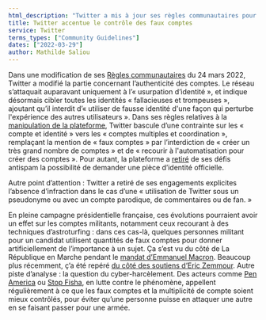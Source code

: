 ```yaml
---
html_description: "Twitter a mis à jour ses règles communautaires pour cibler toutes les identités \"fausses et trompeuses\", interdisant leur utilisation pour perturber l'expérience des utilisateurs."
title: Twitter accentue le contrôle des faux comptes
service: Twitter
terms_types: ["Community Guidelines"]
dates: ["2022-03-29"]
author: Mathilde Saliou
---
```


Dans une modification de ses [Règles communautaires](https://github.com/OpenTermsArchive/france-elections-versions/commit/9e02e8dc2a10ce9d388677c4ba190804bf31390f?short_path=97a74cf#diff-97a74cf182c32c5fd04a7f7ad157a172456b1e3ead0535083736fb3a8ce84c38) du 24 mars 2022, Twitter a modifié la partie concernant l’authenticité des comptes. Le réseau s’attaquait auparavant uniquement à l’« usurpation d’identité », et indique désormais cibler toutes les identités « fallacieuses et trompeuses », ajoutant qu’il interdit d’« utiliser de fausse identité d'une façon qui perturbe l'expérience des autres utilisateurs ». Dans ses règles relatives à la [manipulation de la plateforme](https://github.com/OpenTermsArchive/france-elections-versions/commit/befac4352f27254954ef51acb9c2fa6ae0270bd5), Twitter bascule d’une contrainte sur les « compte et identité » vers les « comptes multiples et coordination », remplaçant la mention de « faux comptes » par l’interdiction de « créer un très grand nombre de comptes » et de « recourir à l'automatisation pour créer des comptes ». Pour autant, la plateforme a [retiré](https://github.com/OpenTermsArchive/france-elections-versions/commit/056ada5513abfade20cd73458e56e41abe2f80cf#diff-3089779674bfd306d704d6da138bf9e166d07e8145f5bb30e7998f2fcdf9cdcfL161) de ses défis antispam la possibilité de demander une pièce d’identité officielle.

Autre point d’attention : Twitter a retiré de ses engagements explicites l’absence d’infraction dans le cas d’une « utilisation de Twitter sous un pseudonyme ou avec un compte parodique, de commentaires ou de fan. »

En pleine campagne présidentielle française, ces évolutions pourraient avoir un effet sur les comptes militants, notamment ceux recourant à des techniques d’astroturfing : dans ces cas-là, quelques personnes militant pour un candidat utilisent quantités de faux comptes pour donner artificiellement de l’importance à un sujet. Ça s’est vu du côté de La République en Marche pendant le [mandat d’Emmanuel Macron](https://www.lemonde.fr/les-decodeurs/article/2019/07/06/anonymat-represailles-ciblees-et-faux-comptes-voyage-dans-la-macronie-numerique_5486029_4355770.html). Beaucoup plus récemment, ç’a été repéré [du côté des soutiens d’Eric Zemmour](https://www.liberation.fr/politique/lastroturfing-larme-secrete-de-larmee-numerique-de-zemmour-sur-twitter-20220203_E3CKWO2DABA7HIP7ZQIGZXBPWE/?redirected=1). Autre piste d’analyse : la question du cyber-harcèlement. Des acteurs comme [Pen America](https://pen.org/report/no-excuse-for-abuse/) ou [Stop Fisha](https://www.instagram.com/stopfisha/?hl=fr), en lutte contre le phénomène, appellent régulièrement à ce que les faux comptes et la multiplicité de compte soient mieux contrôlés, pour éviter qu’une personne puisse en attaquer une autre en se faisant passer pour une armée.

